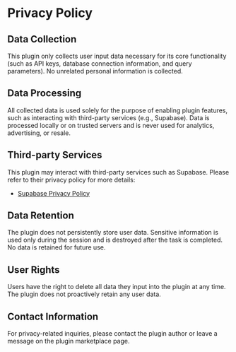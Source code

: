 # Privacy Policy

## Data Collection
This plugin only collects user input data necessary for its core functionality (such as API keys, database connection information, and query parameters). No unrelated personal information is collected.

## Data Processing
All collected data is used solely for the purpose of enabling plugin features, such as interacting with third-party services (e.g., Supabase). Data is processed locally or on trusted servers and is never used for analytics, advertising, or resale.

## Third-party Services
This plugin may interact with third-party services such as Supabase. Please refer to their privacy policy for more details:
- [Supabase Privacy Policy](https://supabase.com/privacy)

## Data Retention
The plugin does not persistently store user data. Sensitive information is used only during the session and is destroyed after the task is completed. No data is retained for future use.

## User Rights
Users have the right to delete all data they input into the plugin at any time. The plugin does not proactively retain any user data.

## Contact Information
For privacy-related inquiries, please contact the plugin author  or leave a message on the plugin marketplace page.
